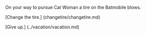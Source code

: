 On your way to pursue Cat Woman a tire on the Batmobile blows.

[Change the tire.] (changetire/changetire.md)


[Give up.] (../vacation/vacation.md)
